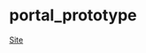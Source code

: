 # portal_prototype

<a href="https://lucasilvas2.github.io/portal_prototype/" _target="blank">Site</a>
